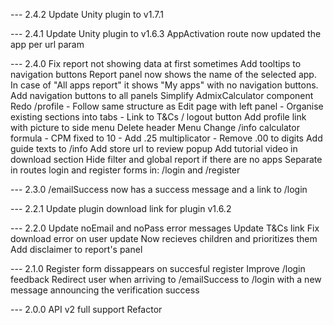 --- 2.4.2
Update Unity plugin to v1.7.1

--- 2.4.1
Update Unity plugin to v1.6.3
AppActivation route now updated the app per url param

--- 2.4.0
Fix report not showing data at first sometimes
Add tooltips to navigation buttons
Report panel now shows the name of the selected app. In case of "All apps report"
it shows "My apps" with no navigation buttons.
Add navigation buttons to all panels
Simplify AdmixCalculator component
Redo /profile - Follow same structure as Edit page with left panel - Organise existing sections into tabs - Link to T&Cs / logout button
Add profile link with picture to side menu
Delete header Menu
Change /info calculator formula - CPM fixed to 10 - Add .25 multiplicator - Remove .00 to digits
Add guide texts to /info
Add store url to review popup
Add tutorial video in download section
Hide filter and global report if there are no apps
Separate in routes login and register forms in: /login and /register

--- 2.3.0
/emailSuccess now has a success message and a link to /login

--- 2.2.1
Update plugin download link for plugin v1.6.2

--- 2.2.0
Update noEmail and noPass error messages
Update T&Cs link
Fix download error on user update
Now <PanelFooter /> recieves children and prioritizes them
Add disclaimer to report's panel

--- 2.1.0
Register form dissappears on succesful register
Improve /login feedback
Redirect user when arriving to /emailSuccess to /login with a new message announcing the verification success

--- 2.0.0
API v2 full support
Refactor
